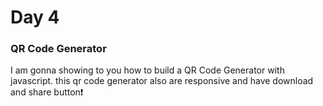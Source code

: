 # Day 4

### QR Code Generator
I am gonna showing to you how to build a QR Code Generator with javascript. this qr code generator also are responsive and have download and share button❗️


